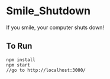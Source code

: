 # Smile_Shutdown
If you smile, your computer shuts down!

## To Run
```
npm install
npm start
//go to http://localhost:3000/
```
